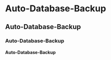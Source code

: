 <h1>Auto-Database-Backup</h1>
<h2>Auto-Database-Backup</h2>
<h3>Auto-Database-Backup</h3>
<h4>Auto-Database-Backup</h4>
